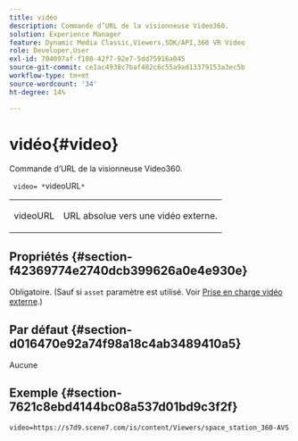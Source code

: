 ```yaml
---
title: vidéo
description: Commande d’URL de la visionneuse Video360.
solution: Experience Manager
feature: Dynamic Media Classic,Viewers,SDK/API,360 VR Video
role: Developer,User
exl-id: 704097af-f108-42f7-92e7-5dd75916a045
source-git-commit: ce1ac4938c7baf482c6c55a9ad13379153a3ec5b
workflow-type: tm+mt
source-wordcount: '34'
ht-degree: 14%

---
```


# vidéo{#video}

Commande d’URL de la visionneuse Video360.

` video= *`videoURL`*`

<table id="table_C616483932C2482CA9794DDD7313FD7C"> 
 <tbody> 
  <tr> 
   <td colname="col1"> <p> <span class="codeph"> <span class="varname"> videoURL</span> </span> </p> </td> 
   <td colname="col2"> <p> URL absolue vers une vidéo externe. </p> </td> 
  </tr> 
 </tbody> 
</table>

## Propriétés {#section-f42369774e2740dcb399626a0e4e930e}

Obligatoire. (Sauf si `asset` paramètre est utilisé. Voir [Prise en charge vidéo externe](../../../c-html5-aem-asset-viewers/c-html5-aem-video360/c-html5-aem-video360-external-video-support.md#concept-66aa2784f2294794989bad2af74c3760).)

## Par défaut {#section-d016470e92a74f98a18c4ab3489410a5}

Aucune


## Exemple {#section-7621c8ebd4144bc08a537d01bd9c3f2f}

```
video=https://s7d9.scene7.com/is/content/Viewers/space_station_360-AVS
```
